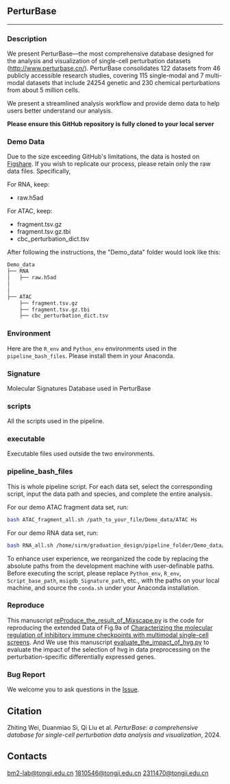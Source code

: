 ## PerturBase

---

### Description

We present PerturBase—the most comprehensive database designed for the analysis and visualization of single-cell perturbation datasets (http://www.perturbase.cn/). PerturBase consolidates 122 datasets from 46 publicly accessible research studies, covering 115 single-modal and 7 multi-modal datasets that include 24254 genetic and 230 chemical perturbations from about 5 million cells.

We present a streamlined analysis workflow and provide demo data to help users better understand our analysis.

**Please ensure this GitHub repository is fully cloned to your local server**

### Demo Data

Due to the size exceeding GitHub's limitations, the data is hosted on [Figshare](https://figshare.com/s/dddc4ddf91d0b100fd6c). If you wish to replicate our process, please retain only the raw data files. Specifically,

For RNA, keep:

* raw.h5ad

For ATAC, keep:

* fragment.tsv.gz
* fragment.tsv.gz.tbi
* cbc_perturbation_dict.tsv

After following the instructions, the "Demo_data" folder would look like this:

```bash
Demo_data
├── RNA
│   ├── raw.h5ad
│   
│   
├── ATAC
    ├── fragment.tsv.gz
    ├── fragment.tsv.gz.tbi
    ├── cbc_perturbation_dict.tsv

```

### Environment

Here are the `R_env` and `Python_env` environments used in the `pipeline_bash_files`. Please install them in your Anaconda.

### Signature

Molecular Signatures Database used in PerturBase

### scripts

All the scripts used in the pipeline.

### executable

Executable files used outside the two environments.

### pipeline_bash_files

This is whole pipeline script. For each data set, select the corresponding script, input the data path and species, and complete the entire analysis.

For our demo ATAC fragment data set, run:

```bash
bash ATAC_fragment_all.sh /path_to_your_file/Demo_data/ATAC Hs
```

For our demo RNA data set, run:

```bash
bash RNA_all.sh /home/sirm/graduation_design/pipeline_folder/Demo_data/RNA Hs
```


To enhance user experience, we reorganized the code by replacing the absolute paths from the development machine with user-definable paths. Before executing the script, please replace `Python_env`, `R_env`, `Script_base_path`, `msigdb_Signature_path`, etc., with the paths on your local machine, and source the `conda.sh` under your Anaconda installation.

### Reproduce

This manuscript [reProduce_the_result_of_Mixscape.py](Reproduce/reProduce_the_result_of_Mixscape.py) is the code for reproducing the extended Data of Fig.9a of [Characterizing the molecular regulation of inhibitory immune checkpoints with multimodal single-cell screens](https://www.nature.com/articles/s41588-021-00778-2). And We use this manuscript [evaluate_the_impact_of_hvg.py](Reproduce/evaluate_the_impact_of_hvg.py) to evaluate the impact of the selection of hvg in data preprocessing on the perturbation-specific differentially expressed genes.

### Bug Report

We welcome you to ask questions in the [Issue](https://github.com/bm2-lab/PerturBase/issues).

## Citation

Zhiting Wei, Duanmiao Si, Qi Liu et al. *PerturBase: a comprehensive database for single-cell perturbation data analysis and visualization*, 2024.

## Contacts

bm2-lab@tongji.edu.cn
1810546@tongji.edu.cn
2311470@tongji.edu.cn
